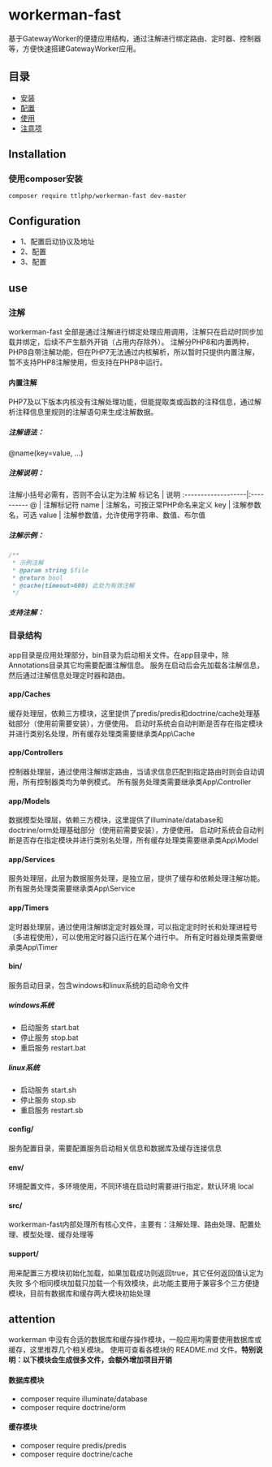 # workerman-fast
基于GatewayWorker的便捷应用结构，通过注解进行绑定路由、定时器、控制器等，方便快速搭建GatewayWorker应用。

目录
-----------------
* [安装](#installation)
* [配置](#configuration)
* [使用](#use)
* [注意项](#attention)

Installation
------------

### 使用composer安装
```shell
composer require ttlphp/workerman-fast dev-master
```

Configuration
-------------
* 1、配置启动协议及地址
* 2、配置
* 3、配置

use
-------------
### 注解
workerman-fast 全部是通过注解进行绑定处理应用调用，注解只在启动时同步加载并绑定，后续不产生额外开销（占用内存除外）。
注解分PHP8和内置两种，PHP8自带注解功能，但在PHP7无法通过内核解析，所以暂时只提供内置注解，暂不支持PHP8注解使用，但支持在PHP8中运行。

#### 内置注解
PHP7及以下版本内核没有注解处理功能，但能提取类或函数的注释信息，通过解析注释信息里规则的注解语句来生成注解数据。
##### 注解语法：
  @name(key=value, ...)

##### 注解说明：
注解小括号必需有，否则不会认定为注解
标记名               | 说明
:-------------------|:----------
 @      |   注解标记符
 name   |   注解名，可按正常PHP命名来定义
 key    |   注解参数名，可选
 value  |   注解参数值，允许使用字符串、数值、布尔值

##### 注解示例：
```php
/**
 * 示例注解
 * @param string $file
 * @return bool
 * @cache(timeout=600) 此处为有效注解
 */
```

##### 支持注解：



### 目录结构
app目录是应用处理部分，bin目录为启动相关文件。在app目录中，除Annotations目录其它均需要配置注解信息。
服务在启动后会先加载各注解信息，然后通过注解信息处理定时器和路由。

#### app/Caches
缓存处理层，依赖三方模块，这里提供了predis/predis和doctrine/cache处理基础部分（使用前需要安装），方便使用。
启动时系统会自动判断是否存在指定模块并进行类别名处理，所有缓存处理类需要继承类App\Cache

#### app/Controllers
控制器处理层，通过使用注解绑定路由，当请求信息匹配到指定路由时则会自动调用，所有控制器类均为单例模式。
所有服务处理类需要继承类App\Controller

#### app/Models
数据模型处理层，依赖三方模块，这里提供了illuminate/database和doctrine/orm处理基础部分（使用前需要安装），方便使用。
启动时系统会自动判断是否存在指定模块并进行类别名处理，所有缓存处理类需要继承类App\Model

#### app/Services
服务处理层，此层为数据服务处理，是独立层，提供了缓存和依赖处理注解功能。
所有服务处理类需要继承类App\Service

#### app/Timers
定时器处理层，通过使用注解绑定定时器处理，可以指定定时时长和处理进程号（多进程使用），可以使用定时器只运行在某个进行中。
所有定时器处理类需要继承类App\Timer

#### bin/
服务启动目录，包含windows和linux系统的启动命令文件
##### windows系统
* 启动服务 start.bat
* 停止服务 stop.bat
* 重启服务 restart.bat

##### linux系统
* 启动服务 start.sh
* 停止服务 stop.sb
* 重启服务 restart.sb

#### config/
服务配置目录，需要配置服务启动相关信息和数据库及缓存连接信息

#### env/
环境配置文件，多环境使用，不同环境在启动时需要进行指定，默认环境 local

#### src/
workerman-fast内部处理所有核心文件，主要有：注解处理、路由处理、配置处理、模型处理、缓存处理等

#### support/
用来配置三方模块初始化加载，如果加载成功则返回true，其它任何返回值认定为失败
多个相同模块加载只加载一个有效模块，此功能主要用于兼容多个三方便捷模块，目前有数据库和缓存两大模块初始处理

attention
-------------
workerman 中没有合适的数据库和缓存操作模块，一般应用均需要使用数据库或缓存，这里推荐几个相关模块。
使用可查看各模块的 README.md 文件。**特别说明：以下模块会生成很多文件，会额外增加项目开销**
#### 数据库模块
* composer require illuminate/database
* composer require doctrine/orm

#### 缓存模块
* composer require predis/predis
* composer require doctrine/cache
